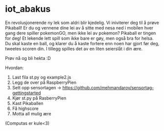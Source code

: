 # iot_abakus

En revolusjonerende ny lek som aldri blir kjedelig.
Vi iniviterer deg til å prøve Pikaball! 
Er du og vennene dine lei av å sitte med nesa ned i mobilen hver gang dere spiller pokemonGO, men ikke lei av pokemon?
Pikaball er tingen for deg! Et lekende lett spill som ikke bare er gøy, men også bra for helsa.
Du skal kaste en ball, og klarer du å kaste fortere enn noen har gjort før deg, tweetes scoren din.
I tillegg spilles det av en liten seierslåt i din ære.

Prøv nå og bli hekta :D


Hvordan:

1. Last fila st.py og example2.js
2. Legg de over på RaspberryPien 
3. Sett opp sensortagen -> https://github.com/mehmandarov/sensortag-gettingstarted
4. Kjør st.py på RasberryPien
5. Kast Pikaballen
6. Få highscore
7. Motta all mulig ære

(Computas er kule<3)
